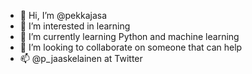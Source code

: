 - 👋 Hi, I’m @pekkajasa
- 👀 I’m interested in learning 
- 🌱 I’m currently learning Python and machine learning
- 💞️ I’m looking to collaborate on someone that can help
- 📫 @p_jaaskelainen at Twitter

<!---
pekkajasa/pekkajasa is a ✨ special ✨ repository because its `README.md` (this file) appears on your GitHub profile.
You can click the Preview link to take a look at your changes.
--->
